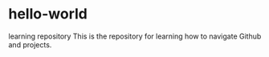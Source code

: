 # hello-world
learning repository
This is the repository for learning how to navigate Github and projects.
